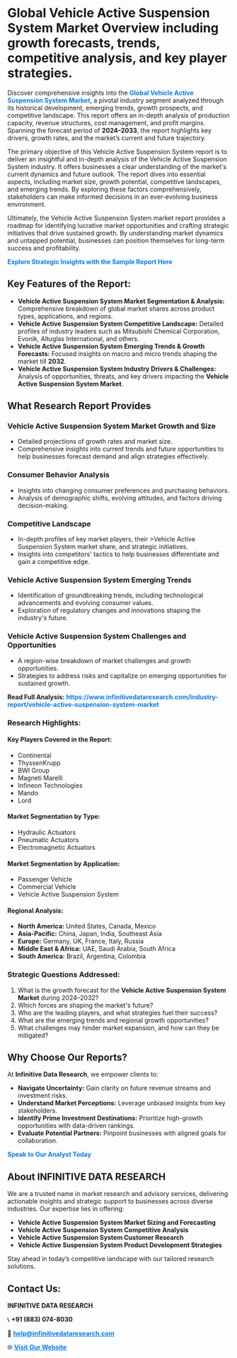 <h1>Global Vehicle Active Suspension System Market Overview including growth forecasts, trends, competitive analysis, and key player strategies.</h1>
<p>
Discover comprehensive insights into the 
<a href="https://www.infinitivedataresearch.com/industry-report/vehicle-active-suspension-system-market" rel="dofollow" style="color: #007BFF; text-decoration: none;"><strong>Global Vehicle Active Suspension System Market</strong></a>, a pivotal industry segment analyzed through its historical development, emerging trends, growth prospects, and competitive landscape. This report offers an in-depth analysis of production capacity, revenue structures, cost management, and profit margins. Spanning the forecast period of <strong>2024–2033</strong>, the report highlights key drivers, growth rates, and the market’s current and future trajectory.
</p>
<p>
The primary objective of this Vehicle Active Suspension System report is to deliver an insightful and in-depth analysis of the Vehicle Active Suspension System industry. It offers businesses a clear understanding of the market's current dynamics and future outlook. The report dives into essential aspects, including market size, growth potential, competitive landscapes, and emerging trends. By exploring these factors comprehensively, stakeholders can make informed decisions in an ever-evolving business environment.
</p>
<p>
Ultimately, the Vehicle Active Suspension System market report provides a roadmap for identifying lucrative market opportunities and crafting strategic initiatives that drive sustained growth. By understanding market dynamics and untapped potential, businesses can position themselves for long-term success and profitability.
</p>
<p>
<a href="https://www.infinitivedataresearch.com/request-sample/reportId=111697" style="color: #007BFF; text-decoration: none;"><strong>Explore Strategic Insights with the Sample Report Here</strong></a>
</p>

<h2>Key Features of the Report:</h2>
<ul>
<li><strong>Vehicle Active Suspension System Market Segmentation & Analysis:</strong> Comprehensive breakdown of global market shares across product types, applications, and regions.</li>
<li><strong>Vehicle Active Suspension System Competitive Landscape:</strong> Detailed profiles of industry leaders such as Mitsubishi Chemical Corporation, Evonik, Altuglas International, and others.</li>
<li><strong>Vehicle Active Suspension System Emerging Trends & Growth Forecasts:</strong> Focused insights on macro and micro trends shaping the market till <strong>2032</strong>.</li>
<li><strong>Vehicle Active Suspension System Industry Drivers & Challenges:</strong> Analysis of opportunities, threats, and key drivers impacting the <strong>Vehicle Active Suspension System Market</strong>.</li>
</ul>

<h2>What Research Report Provides</h2>
<h3>Vehicle Active Suspension System Market Growth and Size</h3>
<ul>
<li>Detailed projections of growth rates and market size.</li>
<li>Comprehensive insights into current trends and future opportunities to help businesses forecast demand and align strategies effectively.</li>
</ul>

<h3>Consumer Behavior Analysis</h3>
<ul>
<li>Insights into changing consumer preferences and purchasing behaviors.</li>
<li>Analysis of demographic shifts, evolving attitudes, and factors driving decision-making.</li>
</ul>

<h3>Competitive Landscape</h3>
<ul>
<li>In-depth profiles of key market players, their >Vehicle Active Suspension System market share, and strategic initiatives.</li>
<li>Insights into competitors' tactics to help businesses differentiate and gain a competitive edge.</li>
</ul>

<h3>Vehicle Active Suspension System Emerging Trends</h3>
<ul>
<li>Identification of groundbreaking trends, including technological advancements and evolving consumer values.</li>
<li>Exploration of regulatory changes and innovations shaping the industry's future.</li>
</ul>

<h3>Vehicle Active Suspension System Challenges and Opportunities</h3>
<ul>
<li>A region-wise breakdown of market challenges and growth opportunities.</li>
<li>Strategies to address risks and capitalize on emerging opportunities for sustained growth.</li>
</ul>
<p><strong>Read Full Analysis:</strong> <a href="https://www.infinitivedataresearch.com/industry-report/vehicle-active-suspension-system-market" rel="dofollow" style="color: #007BFF; text-decoration: none;"><strong>https://www.infinitivedataresearch.com/industry-report/vehicle-active-suspension-system-market</strong></a></p>
<h3>Research Highlights:</h3>
<h4>Key Players Covered in the Report:</h4>
<ul><li>Continental</li><li>ThyssenKrupp</li><li>BWI Group</li><li>Magneti Marelli</li><li>Infineon Technologies</li><li>Mando</li><li>Lord</li></ul>
<h4>Market Segmentation by Type:</h4>
<ul><li>Hydraulic Actuators</li><li>Pneumatic Actuators</li><li>Electromagnetic Actuators</li></ul>
<h4>Market Segmentation by Application:</h4>
<ul><li>Passenger Vehicle</li><li>Commercial Vehicle</li><li>Vehicle Active Suspension System</li></ul>

<h4>Regional Analysis:</h4>
<ul>
<li><strong>North America:</strong> United States, Canada, Mexico</li>
<li><strong>Asia-Pacific:</strong> China, Japan, India, Southeast Asia</li>
<li><strong>Europe:</strong> Germany, UK, France, Italy, Russia</li>
<li><strong>Middle East & Africa:</strong> UAE, Saudi Arabia, South Africa</li>
<li><strong>South America:</strong> Brazil, Argentina, Colombia</li>
</ul>

<h3>Strategic Questions Addressed:</h3>
<ol>
<li>What is the growth forecast for the <strong>Vehicle Active Suspension System Market</strong> during 2024–2032?</li>
<li>Which forces are shaping the market's future?</li>
<li>Who are the leading players, and what strategies fuel their success?</li>
<li>What are the emerging trends and regional growth opportunities?</li>
<li>What challenges may hinder market expansion, and how can they be mitigated?</li>
</ol>

<h2>Why Choose Our Reports?</h2>
<p>At <strong>Infinitive Data Research</strong>, we empower clients to:</p>
<ul>
<li><strong>Navigate Uncertainty:</strong> Gain clarity on future revenue streams and investment risks.</li>
<li><strong>Understand Market Perceptions:</strong> Leverage unbiased insights from key stakeholders.</li>
<li><strong>Identify Prime Investment Destinations:</strong> Prioritize high-growth opportunities with data-driven rankings.</li>
<li><strong>Evaluate Potential Partners:</strong> Pinpoint businesses with aligned goals for collaboration.</li>
</ul>
<p><a href="https://www.infinitivedataresearch.com/industry-report/vehicle-active-suspension-system-market" rel="dofollow" style="color: #007BFF; text-decoration: none;"><strong>Speak to Our Analyst Today</strong></a></p>

<h2>About INFINITIVE DATA RESEARCH</h2>
<p>We are a trusted name in market research and advisory services, delivering actionable insights and strategic support to businesses across diverse industries. Our expertise lies in offering:</p>
<ul>
<li><strong>Vehicle Active Suspension System Market Sizing and Forecasting</strong></li>
<li><strong>Vehicle Active Suspension System Competitive Analysis</strong></li>
<li><strong>Vehicle Active Suspension System Customer Research</strong></li>
<li><strong>Vehicle Active Suspension System Product Development Strategies</strong></li>
</ul>
<p>Stay ahead in today’s competitive landscape with our tailored research solutions.</p>

<h2>Contact Us:</h2>
<p><strong>INFINITIVE DATA RESEARCH</strong></p>
<p>📞 <strong>+91 (883) 074-8030</strong></p>
<p>📧 <strong><a href="mailto:help@infinitivedataresearch.com" style="color: #007BFF;">help@infinitivedataresearch.com</a></strong></p>
<p>🌐 <strong><a href="https://www.infinitivedataresearch.com" rel="dofollow" style="color: #007BFF;">Visit Our Website</a></strong></p>
